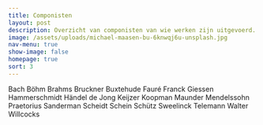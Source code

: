 ```yaml
---
title: Componisten
layout: post
description: Overzicht van componisten van wie werken zijn uitgevoerd.
image: /assets/uploads/michael-maasen-bu-6knwqj6u-unsplash.jpg
nav-menu: true
show-image: false
homepage: true
sort: 3
---
```


Bach
Böhm
Brahms
Bruckner
Buxtehude
Fauré
Franck
Giessen
Hammerschmidt
Händel
de Jong
Keijzer
Koopman
Maunder
Mendelssohn
Praetorius
Sanderman
Scheidt
Schein
Schütz
Sweelinck
Telemann
Walter
Willcocks
